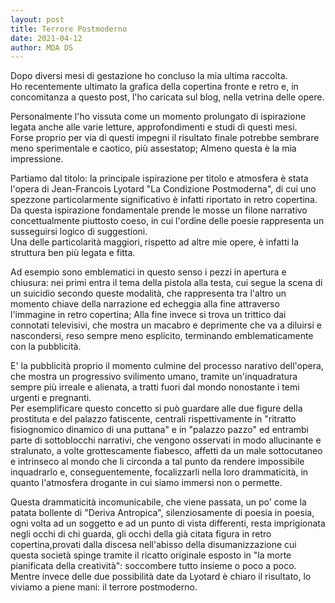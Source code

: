 ```yaml
---
layout: post
title: Terrore Postmoderno
date: 2021-04-12
author: MDA DS
---
```

Dopo diversi mesi di gestazione ho concluso la mia ultima raccolta.<br>
Ho recentemente ultimato la grafica della copertina fronte e retro e, in concomitanza a questo post, l'ho caricata sul blog, nella vetrina delle opere.

Personalmente l'ho vissuta come un momento prolungato di ispirazione legata anche alle varie letture, approfondimenti e studi di questi mesi.<br>
Forse proprio per via di questi impegni il risultato finale potrebbe sembrare meno sperimentale e caotico, più assestatop; Almeno questa è la mia impressione.

Partiamo dal titolo: la principale ispirazione per titolo e atmosfera è stata l'opera di Jean-Francois Lyotard "La Condizione Postmoderna", di cui uno spezzone particolarmente significativo è infatti riportato in retro copertina.<br>
Da questa ispirazione fondamentale prende le mosse un filone narrativo concettualmente piuttosto coeso, in cui l'ordine delle poesie rappresenta un susseguirsi logico di suggestioni.<br>
Una delle particolarità maggiori, rispetto ad altre mie opere, è infatti la struttura ben più legata e fitta.

Ad esempio sono emblematici in questo senso i pezzi in apertura e chiusura: nei primi entra il tema della pistola alla testa, cui segue la scena di un suicidio secondo queste modalità, che rappresenta tra l'altro un momento chiave della narrazione ed echeggia alla fine attraverso l'immagine in retro copertina; Alla fine invece si trova un trittico dai connotati televisivi, che mostra un macabro e deprimente che va a diluirsi e nascondersi, reso sempre meno esplicito, terminando emblematicamente con la pubblicità.

E' la pubblicità proprio il momento culmine del processo narativo dell'opera, che mostra un progressivo svilimento umano, tramite un'inquadratura sempre più irreale e alienata, a tratti fuori dal mondo nonostante i temi urgenti e pregnanti.<br>
Per esemplificare questo concetto si può guardare alle due figure della prostituta e del palazzo fatiscente, centrali rispettivamente in "ritratto fisiognomico dinamico di una puttana" e in "palazzo pazzo" ed entrambi parte di sottoblocchi narrativi, che vengono osservati in modo allucinante e stralunato, a volte grottescamente fiabesco, affetti da un male sottocutaneo e intrinseco al mondo che li circonda a tal punto da rendere impossibile inquadrarlo e, conseguentemente, focalizzarli nella loro drammaticità, in quanto l'atmosfera drogante in cui siamo immersi non o permette.

Questa drammaticità incomunicabile, che viene passata, un po' come la patata bollente di "Deriva Antropica", silenziosamente di poesia in poesia, ogni volta ad un soggetto e ad un punto di vista differenti, resta imprigionata negli occhi di chi guarda, gli occhi della già citata figura in retro copertina,provati dalla discesa nell'abisso della disumanizzazione cui questa società spinge tramite il ricatto originale esposto in "la morte pianificata della creatività": soccombere tutto insieme o poco a poco.<br>
Mentre invece delle due possibilità date da Lyotard è chiaro il risultato, lo viviamo a piene mani: il terrore postmoderno.
